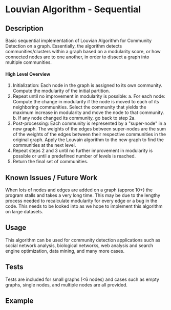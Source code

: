 # Louvian Algorithm - Sequential

## Description
Basic sequential implementation of Louvian Algorithm for Community Detection on a graph. Essentially, the algorithm detects communities/clusters within a graph based on a modularity score, or how connected nodes are to one another, in order to dissect a graph into multiple communities.

#### High Level Overview
1. Initialization:
    Each node in the graph is assigned to its own community.
    Compute the modularity of the initial partition.
2. Repeat until no improvement in modularity is possible:
    a. For each node:
        Compute the change in modularity if the node is moved to each of its neighboring communities.
        Select the community that yields the maximum increase in modularity and move the node to that community.
    b. If any node changed its community, go back to step 2a.
3. Post-processing:
    Each community is represented by a "super-node" in a new graph.
    The weights of the edges between super-nodes are the sum of the weights of the edges between their respective communities in the original graph.
    Apply the Louvain algorithm to the new graph to find the communities at the next level.
4. Repeat steps 2 and 3 until no further improvement in modularity is possible or until a       predefined number of levels is reached.
5. Return the final set of communities.

## Known Issues / Future Work
When lots of nodes and edges are added on a graph (approx 10+) the program stalls and takes a very long time. This may be due to the lengthy process needed to recalculate modularity for every edge or a bug in the code. This needs to be looked into as we hope to implement this algorithm on large datasets.

## Usage
This algorithm can be used for community detection applications such as social network analysis, biological networks, web analysis and search engine optimization, data mining, and many more cases.

## Tests
Tests are included for small graphs (<6 nodes) and cases such as empty graphs, single nodes, and multiple nodes are all provided.

## Example
